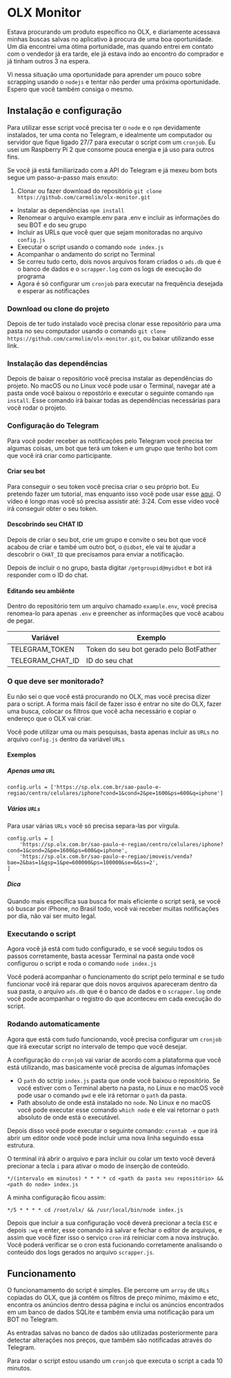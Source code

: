 # OLX Monitor

Estava procurando um produto específico no OLX, e diariamente acessava minhas buscas salvas no aplicativo à procura de uma boa oportunidade. Um dia encontrei uma ótima portunidade, mas quando entrei em contato com o vendedor já era tarde, ele já estava indo ao encontro do comprador e já tinham outros 3 na espera.

Vi nessa situação uma oportunidade para aprender um pouco sobre scrapping usando o `nodejs` e tentar não perder uma próxima oportunidade. Espero que você também consiga o mesmo.

## Instalação e configuração
Para utilizar esse script você precisa ter o `node` e o `npm` devidamente instalados, ter uma conta no Telegram, e idealmente um computador ou servidor que fique ligado 27/7 para executar o script com um `cronjob`. Eu usei um Raspberry Pi 2 que consome pouca energia e já uso para outros fins. 

Se você já está familiarizado com a API do Telegram e já mexeu bom bots segue um passo-a-passo mais enxuto:

1. Clonar ou fazer download do repositório `git clone https://github.com/carmolim/olx-monitor.git`
* Instalar as dependências `npm install`
* Renomear o arquivo example.env para .env e incluir as informações do seu BOT e do seu grupo
* Incluir as URLs que você quer que sejam monitoradas no arquivo `config.js` 
* Executar o script usando o comando `node index.js`
* Acompanhar o andamento do script no Terminal
* Se correu tudo certo, dois novos arquivos foram criados o `ads.db` que é o banco de dados e o `scrapper.log` com os logs de execução do programa
* Agora é só configurar um `cronjob` para executar na frequência desejada e esperar as notificações


### Download ou clone do projeto
Depois de ter tudo instalado você precisa clonar esse repositório para uma pasta no seu computador usando o comando `git clone https://github.com/carmolim/olx-monitor.git`, ou baixar utilizando esse link.
 
### Instalação das dependências
Depois de baixar o repositório você precisa instalar as dependências do projeto. No macOS ou no Linux você pode usar o Terminal, navegar até a pasta onde você baixou o repostório e executar o seguinte comando `npm install`. Esse comando irá baixar todas as dependências necessárias para você rodar o projeto. 

### Configuração do Telegram
Para você poder receber as notificações pelo Telegram você precisa ter algumas coisas, um bot que terá um token e um grupo que tenho bot com que você irá criar como participante.

#### Criar seu bot
Para conseguir o seu token você precisa criar o seu próprio bot. Eu pretendo fazer um tutorial, mas enquanto isso você pode usar esse [aqui](https://www.youtube.com/watch?v=4u9JQR0-Bgc&feature=youtu.be&t=88). O vídeo é longo mas você só precisa assistir até: 3:24. Com esse vídeo você irá conseguir obter o seu token.

#### Descobrindo seu CHAT ID
Depois de criar o seu bot, crie um grupo e convite o seu bot que você acabou de criar e també um outro bot, o `@idbot`, ele vai te ajudar a descobrir o `CHAT_ID` que precisamos para enviar a notificação. 

Depois de incluir o no grupo, basta digitar `/getgroupid@myidbot` e bot irá responder com o ID do chat. 

#### Editando seu ambiênte
Dentro do repositório tem um arquivo chamado `example.env`, você precisa renomea-lo para apenas `.env` e preencher as informações que você acabou de pegar. 

Variável  | Exemplo
------------- | -------------
TELEGRAM_TOKEN  | Token do seu bot gerado pelo BotFather
TELEGRAM_CHAT\_ID  | ID do seu chat

### O que deve ser monitorado?
Eu não sei o que você está procurando no OLX, mas você precisa dizer para o script. A forma mais fácil de fazer isso é entrar no site do OLX, fazer uma busca, colocar os filtros que você acha necessário e copiar o endereço que o OLX vai criar.

Você pode utilizar uma ou mais pesquisas, basta apenas incluir as `URLs` no arquivo `config.js` dentro da variável `URLs`

#### Exemplos

##### Apenas uma `URL`
```
config.urls = ['https://sp.olx.com.br/sao-paulo-e-regiao/centro/celulares/iphone?cond=1&cond=2&pe=1600&ps=600&q=iphone']
```
##### Várias `URLs`

Para usar várias `URLs` você só precisa separa-las por vírgula.

```
config.urls = [
	'https://sp.olx.com.br/sao-paulo-e-regiao/centro/celulares/iphone?cond=1&cond=2&pe=1600&ps=600&q=iphone',
	'https://sp.olx.com.br/sao-paulo-e-regiao/imoveis/venda?bae=2&bas=1&gsp=1&pe=600000&ps=100000&se=6&ss=2',
]
```
##### Dica
Quando mais específica sua busca for mais eficiente o script será, se você só buscar por iPhone, no Brasil todo, você vai receber muitas notificações por dia, não vai ser muito legal.


### Executando o script
Agora você já está com tudo configurado, e se você seguiu todos os passos corretamente, basta acessar Terminal na pasta onde você configurou o script e roda o comando `node index.js`

Você poderá acompanhar o funcionamento do script pelo terminal e se tudo funcionar você irá reparar que dois novos arquivos apareceram dentro da sua pasta, o arquivo `ads.db` que é o banco de dados e o `scrapper.log` onde você pode acompanhar o registro do que aconteceu em cada execução do script. 

### Rodando automaticamente
Agora que está com tudo funcionando, você precisa configurar um `cronjob` que irá executar script no intervalo de tempo que você desejar.

A configuração do `cronjob` vai variar de acordo com a plataforma que você está utilizando, mas basicamente você precisa de algumas infomações

* O `path` do sctrip `index.js` pasta que onde você baixou o repositório. Se você estiver com o Terminal aberto na pasta, no Linux e no macOS você pode usar o comando `pwd` e ele irá retornar o `path` da pasta.
* Path absoluto de onde está instalado no `node`. No Linux e no macOS você pode executar esse comando `which node` e ele vai retornar o `path` absoluto de onde está o executável.

Depois disso você pode executar o seguinte comando: `crontab -e` que irá abrir um editor onde você pode incluir uma nova linha seguindo essa estrutura.

O terminal irá abrir o arquivo e para incluir ou colar um texto você deverá precionar a tecla `i` para ativar o modo de inserção de conteúdo.

`*/(intervalo em minutos) * * * * cd <path da pasta seu repositório> && <path do node> index.js`

A minha configuração ficou assim:

`*/5 * * * * cd /root/olx/ && /usr/local/bin/node index.js`

Depois que incluir a sua configuração você deverá precionar a tecla `ESC` e depois `:wq` e enter, esse comando irá salvar e fechar o editor de arquivos, e assim que você fizer isso o serviço `cron` irá reiniciar com a nova instrução. Você poderá verificar se o cron está fucionando corretamente analisando o conteúdo dos logs gerados no arquivo `scrapper.js`.



## Funcionamento 

O funcionamamento do script é simples. Ele percorre um `array` de `URLs` copiadas do OLX, que já contém os filtros de preço mínimo, máximo e etc, encontra os anúncios dentro dessa página e inclui os anúncios encontrados em um banco de dados SQLite e também envia uma notificação para um BOT no Telegram. 

As entradas salvas no banco de dados são utilizadas posteriormente para detectar alterações nos preços, que também são notificadas através do Telegram.

Para rodar o script estou usando um `cronjob` que executa o script a cada 10 minutos.

